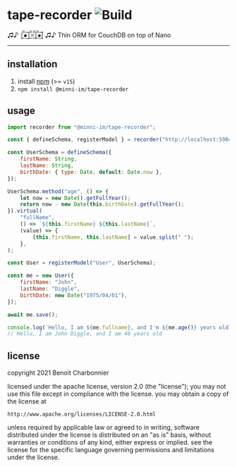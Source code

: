 # tape-recorder ![Build](https://github.com/minni-im/tape-recorder/actions/workflows/node.js.yml/badge.svg)

♫♪ |̲̅̅●̲̅̅|̲̅̅=̲̅̅|̲̅̅●̲̅̅| ♫♪
Thin ORM for CouchDB on top of Nano

---

## installation

1. install [npm](http://npmjs.org) (>= `v15`)
2. `npm install @minni-im/tape-recorder`

## usage

```javascript
import recorder from "@minni-im/tape-recorder";

const { defineSchema, registerModel } = recorder("http://localhost:5984", "myDb");

const UserSchema = defineSchema({
	firstName: String,
	lastName: String,
	birthDate: { type: Date, default: Date.now },
});

UserSchema.method("age", () => {
	let now = new Date().getFullYear();
	return now - new Date(this.birthDate).getFullYear();
}).virtual(
	"fullName",
	() => `${this.firstName} ${this.lastName}`,
	(value) => {
		[this.firstName, this.lastName] = value.split(" ");
	},
);

const User = registerModel("User", UserSchema);

const me = new User({
	firstName: "John",
	lastName: "Diggle",
	birthDate: new Date("1975/04/01"),
});

await me.save();

console.log(`Hello, I am ${me.fullname}, and I'm ${me.age()} years old`);
// Hello, I am John Diggle, and I am 40 years old
```

## license

copyright 2021 Benoit Charbonnier

licensed under the apache license, version 2.0 (the "license");
you may not use this file except in compliance with the license.
you may obtain a copy of the license at

    http://www.apache.org/licenses/LICENSE-2.0.html

unless required by applicable law or agreed to in writing, software
distributed under the license is distributed on an "as is" basis,
without warranties or conditions of any kind, either express or implied.
see the license for the specific language governing permissions and
limitations under the license.
